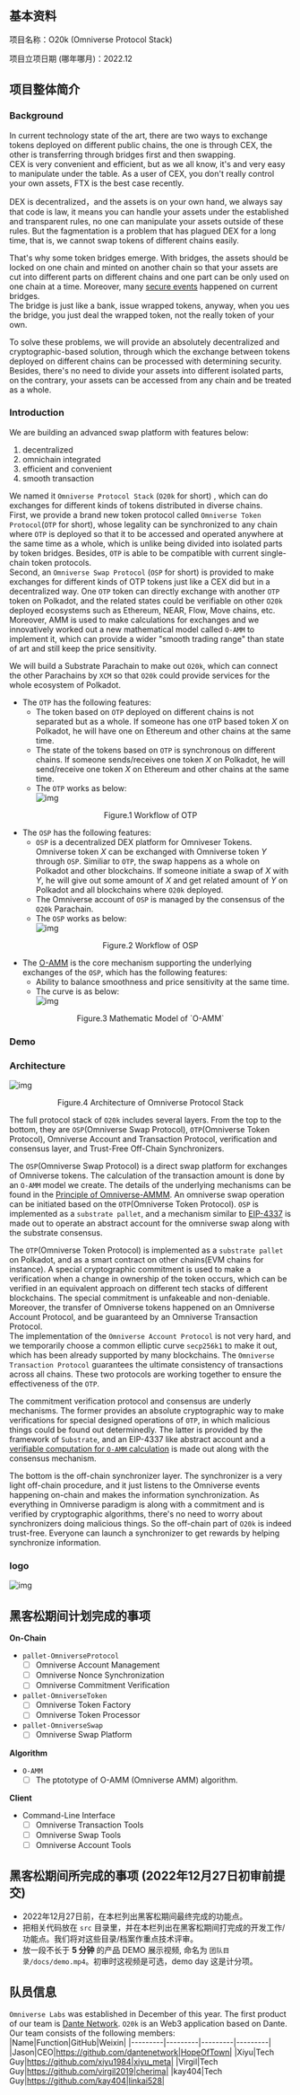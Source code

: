## 基本资料

项目名称：O20k (Omniverse Protocol Stack)

项目立项日期 (哪年哪月)：2022.12

## 项目整体简介

### Background
In current technology state of the art, there are two ways to exchange tokens deployed on different public chains, the one is through CEX, the other is transferring through bridges first and then swapping.  
CEX is very convenient and efficient, but as we all know, it's and very easy to manipulate under the table. As a user of CEX, you don't really control your own assets, FTX is the best case recently. 

DEX is decentralized，and the assets is on your own hand, we always say that code is law, it means you can handle your assets under the established and transparent rules, no one can manipulate your assets outside of these rules.
But the fagmentation is a problem that has plagued DEX for a long time, that is, we cannot swap tokens of different chains easily. 

That's why some token bridges emerge.
With bridges, the assets should be locked on one chain and minted on another chain so that your assets are cut into different parts on different chains and one part can be only used on one chain at a time. Moreover, many [secure events](https://github.com/xiyu1984/Blog/blob/main/docs/Multi-Chain%20Events.md) happened on current bridges.  
The bridge is just like a bank, issue wrapped tokens, anyway, when you ues the bridge, you just deal the wrapped token, not the really token of your own.

To solve these problems, we will provide an absolutely decentralized and cryptographic-based solution, through which the exchange between tokens deployed on different chains can be processed with determining security. Besides, there's no need to divide your assets into different isolated parts, on the contrary, your assets can be accessed from any chain and be treated as a whole.

### Introduction
We are building an advanced swap platform with features below:
1. decentralized
2. omnichain integrated
3. efficient and convenient
4. smooth transaction

We named it `Omniverse Protocol Stack` (`O20k` for short) , which can do exchanges for different kinds of tokens distributed in diverse chains.  
First, we provide a brand new token protocol called `Omniverse Token Protocol`(`OTP` for short), whose legality can be synchronized to any chain where `OTP` is deployed so that it to be accessed and operated anywhere at the same time as a whole, which is unlike being divided into isolated parts by token bridges. Besides, `OTP` is able to be compatible with current single-chain token protocols.  
Second, an `Omniverse Swap Protocol` (`OSP` for short) is provided to make exchanges for different kinds of OTP tokens just like a CEX did but in a decentralized way. One `OTP` token can directly exchange with another `OTP` token on Polkadot, and the related states could be verifiable on other `O20k` deployed ecosystems such as Ethereum, NEAR, Flow, Move chains, etc.  
Moreover, AMM is used to make calculations for exchanges and we innovatively worked out a new mathematical model called `O-AMM` to implement it, which can provide a wider "smooth trading range" than state of art and still keep the price sensitivity. 

We will build a Substrate Parachain to make out `O20k`, which can connect the other Parachains by `XCM` so that `O20k` could provide services for the whole ecosystem of Polkadot.  

* The `OTP` has the following features:  
  * The token based on `OTP` deployed on different chains is not separated but as a whole. If someone has one `OT`P based token $X$ on Polkadot, he will have one on Ethereum and other chains at the same time.   
  * The state of the tokens based on `OTP` is synchronous on different chains. If someone sends/receives one token $X$ on Polkadot, he will send/receive one token $X$ on Ethereum and other chains at the same time.  
  * The `OTP` works as below:  
![img](./docs/assets/OTP.png)
<p align="center">Figure.1 Workflow of OTP</p>

* The `OSP` has the following features:  
  * `OSP` is a decentralized DEX platform for Omniveser Tokens. Omniverse token $X$ can be exchanged with Omniverse token $Y$ through `OSP`. Similiar to `OTP`, the swap happens as a whole on Polkadot and other blockchains. If someone initiate a swap of $X$ with $Y$, he will give out some amount of $X$ and get related amount of $Y$ on Polkadot and all blockchains where `O20k` deployed.  
  * The Omniverse account of `OSP` is managed by the consensus of the `O20k` Parachain.
  * The `OSP` works as below:  
![img](./docs/assets/OSP.png)
<p align="center">Figure.2 Workflow of OSP</p>

* The [O-AMM](./docs/Principle%20of%20Omniverse%20AMM.md) is the core mechanism supporting the underlying exchanges of the `OSP`, which has the following features:  
  * Ability to balance smoothness and price sensitivity at the same time.
  * The curve is as below:  
![img](./docs/assets/Figure_1.png)  
<p align="center">Figure.3 Mathematic Model of `O-AMM`</p>  

### Demo

### Architecture
![img](./docs/assets/OmniverseProtocolStack.png)  
<p align="center">Figure.4 Architecture of Omniverse Protocol Stack</p>  

The full protocol stack of `O20k` includes several layers. From the top to the bottom, they are `OSP`(Omniverse Swap Protocol), `OTP`(Omniverse Token Protocol), Omniverse Account and Transaction Protocol, verification and consensus layer, and Trust-Free Off-Chain Synchronizers.  

The `OSP`(Omniverse Swap Protocol) is a direct swap platform for exchanges of Omniverse tokens. The calculation of the transaction amount is done by an `O-AMM` model we create. The details of the underlying mechanisms can be found in the [Principle of Omniverse-AMMM](./docs/Principle%20of%20Omniverse%20AMM.md). An omniverse swap operation can be initiated based on the `OTP`(Omniverse Token Protocol). `OSP` is implemented as a `substrate pallet`, and a mechanism similar to [EIP-4337](https://eips.ethereum.org/EIPS/eip-4337) is made out to operate an abstract account for the omniverse swap along with the substrate consensus.     

The `OTP`(Omniverse Token Protocol) is implemented as a `substrate pallet` on Polkadot, and as a smart contract on other chains(EVM chains for instance). A special cryptographic commitment is used to make a verification when a change in ownership of the token occurs, which can be verified in an equivalent approach on different tech stacks of different blockchains. The special commitment is unfakeable and non-deniable. Moreover, the transfer of Omniverse tokens happened on an Omniverse Account Protocol, and be guaranteed by an Omniverse Transaction Protocol.  
The implementation of the `Omniverse Account Protocol` is not very hard, and we temporarily choose a common elliptic curve `secp256k1` to make it out, which has been already supported by many blockchains. The `Omniverse Transaction Protocol` guarantees the ultimate consistency of transactions across all chains. These two protocols are working together to ensure the effectiveness of the `OTP`.  

The commitment verification protocol and consensus are underly mechanisms. The former provides an absolute cryptographic way to make verifications for special designed operations of `OTP`, in which malicious things could be found out determinedly. The latter is provided by the framework of `Substrate`, and an EIP-4337 like abstract account and a [verifiable computation for `O-AMM` calculation](./docs/Principle%20of%20Omniverse%20AMM.md#gas-mechanism) is made out along with the consensus mechanism.

The bottom is the off-chain synchronizer layer. The synchronizer is a very light off-chain procedure, and it just listens to the Omniverse events happening on-chain and makes the information synchronization. As everything in Omniverse paradigm is along with a commitment and is verified by cryptographic algorithms, there's no need to worry about synchronizers doing malicious things. So the off-chain part of `O20k` is indeed trust-free. Everyone can launch a synchronizer to get rewards by helping synchronize information.  

### logo
![img](./docs/assets/logo.png)  

## 黑客松期间计划完成的事项

**On-Chain**

- `pallet-OmniverseProtocol`
  - [ ] Omniverse Account Management
  - [ ] Omniverse Nonce Synchronization
  - [ ] Omniverse Commitment Verification

- `pallet-OmniverseToken`
  - [ ] Omniverse Token Factory
  - [ ] Omniverse Token Processor

- `pallet-OmniverseSwap`
  - [ ] Omniverse Swap Platform

**Algorithm**
- `O-AMM`
  - [ ] The ptototype of O-AMM (Omniverse AMM) algorithm.

**Client**
- Command-Line Interface
  - [ ] Omniverse Transaction Tools
  - [ ] Omniverse Swap Tools
  - [ ] Omniverse Account Tools  

## 黑客松期间所完成的事项 (2022年12月27日初审前提交)

- 2022年12月27日前，在本栏列出黑客松期间最终完成的功能点。
- 把相关代码放在 `src` 目录里，并在本栏列出在黑客松期间打完成的开发工作/功能点。我们将对这些目录/档案作重点技术评审。
- 放一段不长于 **5 分钟** 的产品 DEMO 展示视频, 命名为 `团队目录/docs/demo.mp4`。初审时这视频是可选，demo day 这是计分项。

## 队员信息
`Omniverse Labs` was established in December of this year. The first product of our team is [Dante Network](https://github.com/dantenetwork). `O20k` is an Web3 application based on Dante.  
Our team consists of the following members:  
|Name|Function|GitHub|Weixin|
|---------|---------|---------|---------|
|Jason|CEO|https://github.com/dantenetwork|HopeOfTown|
|Xiyu|Tech Guy|https://github.com/xiyu1984|xiyu_meta|
|Virgil|Tech Guy|https://github.com/virgil2019|cherima|
|kay404|Tech Guy|https://github.com/kay404|linkai528|

